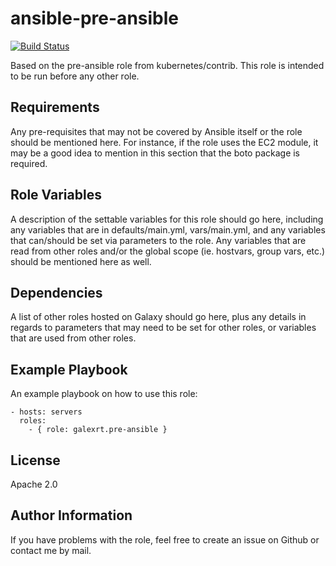 ansible-pre-ansible
===================

[![Build Status](https://travis-ci.org/galexrt/ansible-pre-ansible.svg?branch=master)](https://travis-ci.org/galexrt/ansible-pre-ansible)

Based on the pre-ansible role from kubernetes/contrib. This role is intended to be run before any other role.

Requirements
------------

Any pre-requisites that may not be covered by Ansible itself or the role should be mentioned here. For instance, if the role uses the EC2 module, it may be a good idea to mention in this section that the boto package is required.

Role Variables
--------------

A description of the settable variables for this role should go here, including any variables that are in defaults/main.yml, vars/main.yml, and any variables that can/should be set via parameters to the role. Any variables that are read from other roles and/or the global scope (ie. hostvars, group vars, etc.) should be mentioned here as well.

Dependencies
------------

A list of other roles hosted on Galaxy should go here, plus any details in regards to parameters that may need to be set for other roles, or variables that are used from other roles.

Example Playbook
----------------

An example playbook on how to use this role:
```
- hosts: servers
  roles:
    - { role: galexrt.pre-ansible }
```

License
-------

Apache 2.0

Author Information
------------------

If you have problems with the role, feel free to create an issue on Github or contact me by mail.
